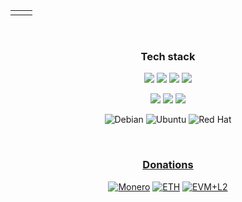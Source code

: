 <table>
  <tr>
    <td><img src="https://github-profile-summary-cards.vercel.app/api/cards/repos-per-language?username=MiranDaniel&theme=github_dark" alt=""></td>
<td><img src="https://github-profile-summary-cards.vercel.app/api/cards/profile-details?username=mirandaniel&theme=github_dark" align="right" alt=""></td>
  </tr>
</table>

<br>


<div align="center">

### Tech stack

![](https://img.shields.io/badge/python-3670A0?style=for-the-badge&logo=python&logoColor=ffdd54)
![](https://img.shields.io/badge/Bootstrap-563D7C?style=for-the-badge&logo=bootstrap&logoColor=white)
![](https://img.shields.io/badge/Django-092E20?style=for-the-badge&logo=django&logoColor=green)
![](https://img.shields.io/badge/Flask-000000?style=for-the-badge&logo=flask&logoColor=white)

</div><div align="center">

![](https://img.shields.io/badge/PostgreSQL-316192?style=for-the-badge&logo=postgresql&logoColor=white)
![](https://img.shields.io/badge/MongoDB-4EA94B?style=for-the-badge&logo=mongodb&logoColor=white)
![](https://img.shields.io/badge/redis-%23DD0031.svg?&style=for-the-badge&logo=redis&logoColor=white)

</div><div align="center">

![Debian](https://img.shields.io/badge/Debian-D70A53?style=for-the-badge&logo=debian&logoColor=white)
![Ubuntu](https://img.shields.io/badge/Ubuntu-E95420?style=for-the-badge&logo=ubuntu&logoColor=white)
![Red Hat](https://img.shields.io/badge/Red%20Hat-EE0000?style=for-the-badge&logo=redhat&logoColor=white)

</div>

<br>

<a href="https://github.com/MiranDaniel/MiranDaniel/blob/master/SUPPORT.md">
<div align="center">

### [Donations](https://github.com/MiranDaniel/MiranDaniel/blob/master/SUPPORT.md)

[![Monero](https://img.shields.io/badge/monero-FF6600?style=for-the-badge&logo=monero&logoColor=white)]("https://github.com/MiranDaniel/MiranDaniel/blob/master/SUPPORT.md")
[![ETH](https://img.shields.io/badge/Ethereum-3C3C3D?style=for-the-badge&logo=Ethereum&logoColor=white)]("https://github.com/MiranDaniel/MiranDaniel/blob/master/SUPPORT.md")
[![EVM+L2](https://img.shields.io/badge/EVM+l2-5e5086?style=for-the-badge&logo=Solidity&logoColor=white)]("https://github.com/MiranDaniel/MiranDaniel/blob/master/SUPPORT.md")

</div></a>

